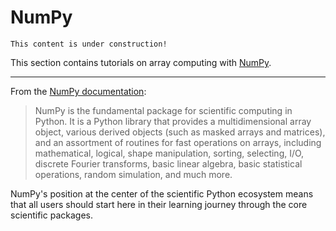 # NumPy

```{note}
This content is under construction!
```

This section contains tutorials on array computing with [NumPy](https://numpy.org).

---

From the [NumPy documentation](https://numpy.org/doc/stable/user/whatisnumpy.html):

> NumPy is the fundamental package for scientific computing in Python. It is a Python library that provides a multidimensional array object, various derived objects (such as masked arrays and matrices), and an assortment of routines for fast operations on arrays, including mathematical, logical, shape manipulation, sorting, selecting, I/O, discrete Fourier transforms, basic linear algebra, basic statistical operations, random simulation, and much more.

NumPy's position at the center of the scientific Python ecosystem means that all users should start here in their learning journey through the core scientific packages.
